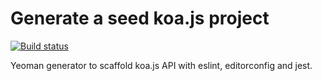 # Generate a seed koa.js project

[![Build status](https://api.travis-ci.org/limbuster/generator-koajs.svg?branch=master)](https://travis-ci.org/limbuster/generator-koajs)

Yeoman generator to scaffold koa.js API with eslint, editorconfig and jest.
